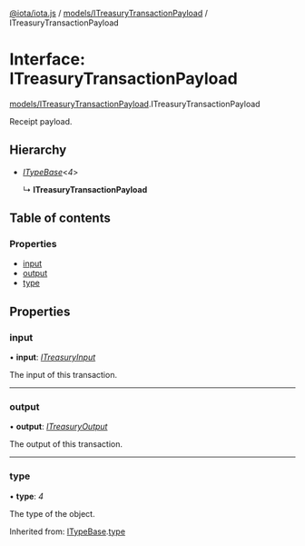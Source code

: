 [@iota/iota.js](../README.md) / [models/ITreasuryTransactionPayload](../modules/models_itreasurytransactionpayload.md) / ITreasuryTransactionPayload

# Interface: ITreasuryTransactionPayload

[models/ITreasuryTransactionPayload](../modules/models_itreasurytransactionpayload.md).ITreasuryTransactionPayload

Receipt payload.

## Hierarchy

* [*ITypeBase*](models_itypebase.itypebase.md)<*4*\>

  ↳ **ITreasuryTransactionPayload**

## Table of contents

### Properties

- [input](models_itreasurytransactionpayload.itreasurytransactionpayload.md#input)
- [output](models_itreasurytransactionpayload.itreasurytransactionpayload.md#output)
- [type](models_itreasurytransactionpayload.itreasurytransactionpayload.md#type)

## Properties

### input

• **input**: [*ITreasuryInput*](models_itreasuryinput.itreasuryinput.md)

The input of this transaction.

___

### output

• **output**: [*ITreasuryOutput*](models_itreasuryoutput.itreasuryoutput.md)

The output of this transaction.

___

### type

• **type**: *4*

The type of the object.

Inherited from: [ITypeBase](models_itypebase.itypebase.md).[type](models_itypebase.itypebase.md#type)
